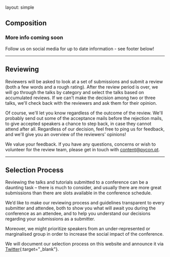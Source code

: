 layout: simple

## Composition

### More info coming soon

Follow us on social media for up to date information - see footer below!

<hr class="green-line">

## Reviewing

Reviewers will be asked to look at a set of submissions and submit a review (both a few words and a rough rating). After the review period is over, we will go through the talks by category and select the talks based on accumulated reviews. If we can't make the decision among two or three talks, we'll check back with the reviewers and ask them for their opinion.

Of course, we'll let you know regardless of the outcome of the review. We'll probably send out some of the acceptance mails before the rejection mails, to give accepted speakers a chance to step back, in case they cannot attend after all. Regardless of our decision, feel free to ping us for feedback, and we'll give you an overview of the reviewers' opinions!

We value your feedback. If you have any questions, concerns or wish to volunteer for the review team, please get in touch with [content@pycon.pt](mailto:content@pycon.pt).

<hr class="blue-line">

## Selection Process

Reviewing the talks and tutorials submitted to a conference can be a daunting task – there is much to consider, and usually there are more great submissions than there are slots available in the conference schedule.

We’d like to make our reviewing process and guidelines transparent to every submitter and attendee, both to show you what will await you during the conference as an attendee, and to help you understand our decisions regarding your submissions as a submitter.

Moreover, we might prioritize speakers from an under-represented or marginalised group in order to increase the social impact of the conference.

We will document our selection process on this website and announce it via [Twitter](https://x.com/PyConPT){:target="\_blank"}.
